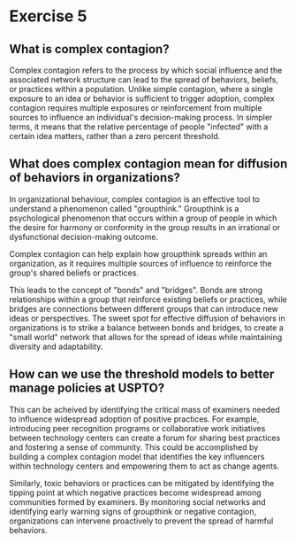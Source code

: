 # Exercise 5

## What is complex contagion?

Complex contagion refers to the process by which social influence and the associated network structure can lead to the spread of behaviors, beliefs, or practices within a population. Unlike simple contagion, where a single exposure to an idea or behavior is sufficient to trigger adoption, complex contagion requires multiple exposures or reinforcement from multiple sources to influence an individual's decision-making process. In simpler terms, it means that the relative percentage of people "infected" with a certain idea matters, rather than a zero percent threshold.

## What does complex contagion mean for diffusion of behaviors in organizations?

In organizational behaviour, complex contagion is an effective tool to understand a phenomenon called "groupthink." Groupthink is a psychological phenomenon that occurs within a group of people in which the desire for harmony or conformity in the group results in an irrational or dysfunctional decision-making outcome.

Complex contagion can help explain how groupthink spreads within an organization, as it requires multiple sources of influence to reinforce the group's shared beliefs or practices.

This leads to the concept of "bonds" and "bridges". Bonds are strong relationships within a group that reinforce existing beliefs or practices, while bridges are connections between different groups that can introduce new ideas or perspectives. The sweet spot for effective diffusion of behaviors in organizations is to strike a balance between bonds and bridges, to create a "small world" network that allows for the spread of ideas while maintaining diversity and adaptability.

## How can we use the threshold models to better manage policies at USPTO?

This can be acheived by identifying the critical mass of examiners needed to influence widespread adoption of positive practices. For example, introducing peer recognition programs or collaborative work initiatives between technology centers can create a forum for sharing best practices and fostering a sense of community. This could be accomplished by building a complex contagion model that identifies the key influencers within technology centers and empowering them to act as change agents.

Similarly, toxic behaviors or practices can be mitigated by identifying the tipping point at which negative practices become widespread among communities formed by examiners. By monitoring social networks and identifying early warning signs of groupthink or negative contagion, organizations can intervene proactively to prevent the spread of harmful behaviors.

